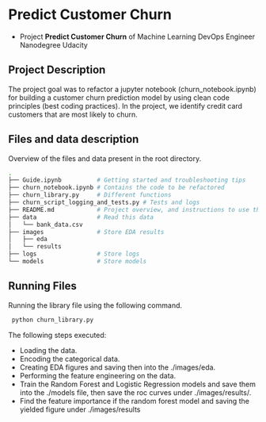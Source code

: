 # Predict Customer Churn

- Project **Predict Customer Churn** of Machine Learning DevOps Engineer Nanodegree Udacity

## Project Description

The project goal was to refactor a jupyter notebook (churn_notebook.ipynb) for building a customer churn prediction model by using clean code principles (best coding practices).
In the project, we identify credit card customers that are most likely to churn. 

## Files and data description
Overview of the files and data present in the root directory. 

```bash
.
├── Guide.ipynb          # Getting started and troubleshooting tips
├── churn_notebook.ipynb # Contains the code to be refactored
├── churn_library.py     # Different functions
├── churn_script_logging_and_tests.py # Tests and logs
├── README.md            # Project overview, and instructions to use the code
├── data                 # Read this data
│   └── bank_data.csv
├── images               # Store EDA results 
│   ├── eda
│   └── results
├── logs                 # Store logs
└── models               # Store models

```

## Running Files
Running the library file using the following command.
```bash 
 python churn_library.py
```

The following steps executed:

- Loading the data.
- Encoding the categorical data.
- Creating EDA figures and saving then into the ./images/eda.
- Performing the feature engineering on the data.
- Train the Random Forest and Logistic Regression models and save them into the ./models file, then save the roc curves under ./images/results/.
- Find the feature importance if the random forest model and saving the yielded figure under ./images/results


